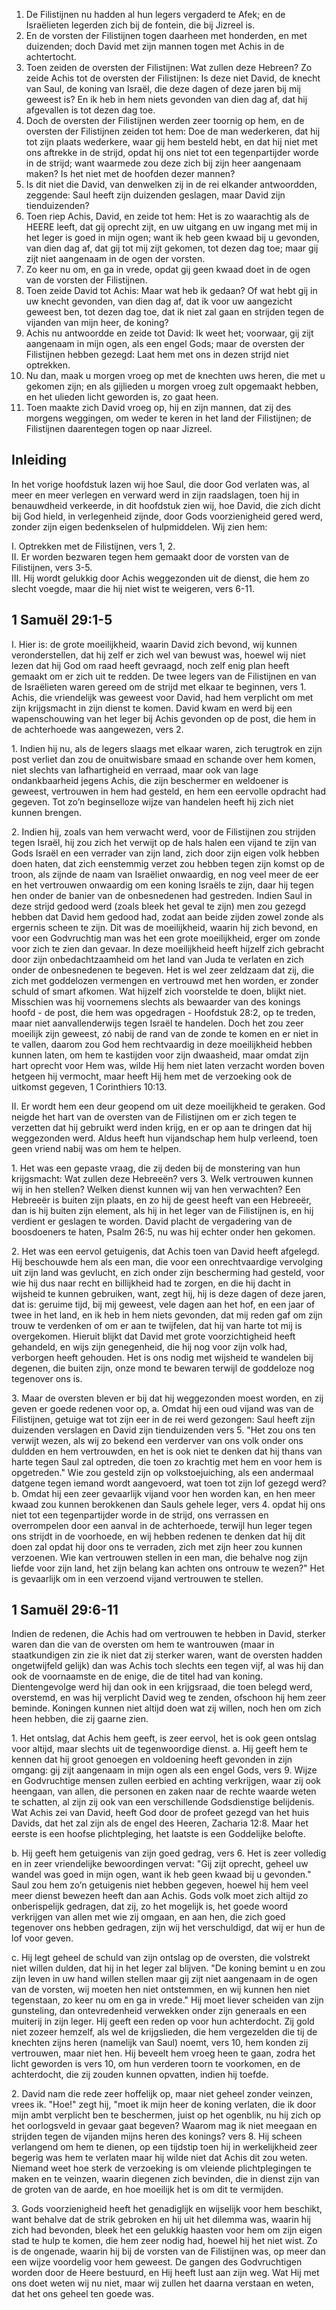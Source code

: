 1. De Filistijnen nu hadden al hun legers vergaderd te Afek; en de Israëlieten legerden zich bij de fontein, die bij Jizreel is. 
2. En de vorsten der Filistijnen togen daarheen met honderden, en met duizenden; doch David met zijn mannen togen met Achis in de achtertocht. 
3. Toen zeiden de oversten der Filistijnen: Wat zullen deze Hebreen? Zo zeide Achis tot de oversten der Filistijnen: Is deze niet David, de knecht van Saul, de koning van Israël, die deze dagen of deze jaren bij mij geweest is? En ik heb in hem niets gevonden van dien dag af, dat hij afgevallen is tot dezen dag toe. 
4. Doch de oversten der Filistijnen werden zeer toornig op hem, en de oversten der Filistijnen zeiden tot hem: Doe de man wederkeren, dat hij tot zijn plaats wederkere, waar gij hem besteld hebt, en dat hij niet met ons aftrekke in de strijd, opdat hij ons niet tot een tegenpartijder worde in de strijd; want waarmede zou deze zich bij zijn heer aangenaam maken? Is het niet met de hoofden dezer mannen? 
5. Is dit niet die David, van denwelken zij in de rei elkander antwoordden, zeggende: Saul heeft zijn duizenden geslagen, maar David zijn tienduizenden? 
6. Toen riep Achis, David, en zeide tot hem: Het is zo waarachtig als de HEERE leeft, dat gij oprecht zijt, en uw uitgang en uw ingang met mij in het leger is goed in mijn ogen; want ik heb geen kwaad bij u gevonden, van dien dag af, dat gij tot mij zijt gekomen, tot dezen dag toe; maar gij zijt niet aangenaam in de ogen der vorsten. 
7. Zo keer nu om, en ga in vrede, opdat gij geen kwaad doet in de ogen van de vorsten der Filistijnen. 
8. Toen zeide David tot Achis: Maar wat heb ik gedaan? Of wat hebt gij in uw knecht gevonden, van dien dag af, dat ik voor uw aangezicht geweest ben, tot dezen dag toe, dat ik niet zal gaan en strijden tegen de vijanden van mijn heer, de koning? 
9. Achis nu antwoordde en zeide tot David: Ik weet het; voorwaar, gij zijt aangenaam in mijn ogen, als een engel Gods; maar de oversten der Filistijnen hebben gezegd: Laat hem met ons in dezen strijd niet optrekken. 
10. Nu dan, maak u morgen vroeg op met de knechten uws heren, die met u gekomen zijn; en als gijlieden u morgen vroeg zult opgemaakt hebben, en het ulieden licht geworden is, zo gaat heen. 
11. Toen maakte zich David vroeg op, hij en zijn mannen, dat zij des morgens weggingen, om weder te keren in het land der Filistijnen; de Filistijnen daarentegen togen op naar Jizreel. 

## Inleiding

In het vorige hoofdstuk lazen wij hoe Saul, die door God verlaten was, al meer en meer verlegen en verward werd in zijn raadslagen, toen hij in benauwdheid verkeerde, in dit hoofdstuk zien wij, hoe David, die zich dicht bij God hield, in verlegenheid zijnde, door Gods voorzienigheid gered werd, zonder zijn eigen bedenkselen of hulpmiddelen. Wij zien hem: 

I. Optrekken met de Filistijnen, vers 1, 2.  
II. Er worden bezwaren tegen hem gemaakt door de vorsten van de Filistijnen, vers 3-5.  
III. Hij wordt gelukkig door Achis weggezonden uit de dienst, die hem zo slecht voegde, maar die hij niet wist te weigeren, vers 6-11.  

## 1 Samuël 29:1-5 

I. Hier is: de grote moeilijkheid, waarin David zich bevond, wij kunnen veronderstellen, dat hij zelf er zich wel van bewust was, hoewel wij niet lezen dat hij God om raad heeft gevraagd, noch zelf enig plan heeft gemaakt om er zich uit te redden. De twee legers van de Filistijnen en van de Israëlieten waren gereed om de strijd met elkaar te beginnen, vers 1. Achis, die vriendelijk was geweest voor David, had hem verplicht om met zijn krijgsmacht in zijn dienst te komen. David kwam en werd bij een wapenschouwing van het leger bij Achis gevonden op de post, die hem in de achterhoede was aangewezen, vers 2.

1\. Indien hij nu, als de legers slaags met elkaar waren, zich terugtrok en zijn post verliet dan zou de onuitwisbare smaad en schande over hem komen, niet slechts van lafhartigheid en verraad, maar ook van lage ondankbaarheid jegens Achis, die zijn beschermer en weldoener is geweest, vertrouwen in hem had gesteld, en hem een eervolle opdracht had gegeven. Tot zo’n beginselloze wijze van handelen heeft hij zich niet kunnen brengen.

2\. Indien hij, zoals van hem verwacht werd, voor de Filistijnen zou strijden tegen Israël, hij zou zich het verwijt op de hals halen een vijand te zijn van Gods Israël en een verrader van zijn land, zich door zijn eigen volk hebben doen haten, dat zich eenstemmig verzet zou hebben tegen zijn komst op de troon, als zijnde de naam van Israëliet onwaardig, en nog veel meer de eer en het vertrouwen onwaardig om een koning Israëls te zijn, daar hij tegen hen onder de banier van de onbesnedenen had gestreden. Indien Saul in deze strijd gedood werd (zoals bleek het geval te zijn) men zou gezegd hebben dat David hem gedood had, zodat aan beide zijden zowel zonde als ergernis scheen te zijn. Dit was de moeilijkheid, waarin hij zich bevond, en voor een Godvruchtig man was het een grote moeilijkheid, erger om zonde voor zich te zien dan gevaar. In deze moeilijkheid heeft hijzelf zich gebracht door zijn onbedachtzaamheid om het land van Juda te verlaten en zich onder de onbesnedenen te begeven. Het is wel zeer zeldzaam dat zij, die zich met goddelozen vermengen en vertrouwd met hen worden, er zonder schuld of smart afkomen. Wat hijzelf zich voorstelde te doen, blijkt niet. Misschien was hij voornemens slechts als bewaarder van des konings hoofd  - de post, die hem was opgedragen - Hoofdstuk 28:2, op te treden, maar niet aanvallenderwijs tegen Israël te handelen. Doch het zou zeer moeilijk zijn geweest, zó nabij de rand van de zonde te komen en er niet in te vallen, daarom zou God hem rechtvaardig in deze moeilijkheid hebben kunnen laten, om hem te kastijden voor zijn dwaasheid, maar omdat zijn hart oprecht voor Hem was, wilde Hij hem niet laten verzacht worden boven hetgeen hij vermocht, maar heeft Hij hem met de verzoeking ook de uitkomst gegeven, 1 Corinthiers 10:13.

II. Er wordt hem een deur geopend om uit deze moeilijkheid te geraken. God neigde het hart van de oversten van de Filistijnen om er zich tegen te verzetten dat hij gebruikt werd inden krijg, en er op aan te dringen dat hij weggezonden werd. Aldus heeft hun vijandschap hem hulp verleend, toen geen vriend nabij was om hem te helpen.

1\. Het was een gepaste vraag, die zij deden bij de monstering van hun krijgsmacht: Wat zullen deze Hebreeën? vers 3. Welk vertrouwen kunnen wij in hen stellen? Welken dienst kunnen wij van hen verwachten? Een Hebreeër is buiten zijn plaats, en zo hij de geest heeft van een Hebreeër, dan is hij buiten zijn element, als hij in het leger van de Filistijnen is, en hij verdient er geslagen te worden. David placht de vergadering van de boosdoeners te haten, Psalm 26:5, nu was hij echter onder hen gekomen.

2\. Het was een eervol getuigenis, dat Achis toen van David heeft afgelegd. Hij beschouwde hem als een man, die voor een onrechtvaardige vervolging uit zijn land was gevlucht, en zich onder zijn bescherming had gesteld, voor wie hij dus naar recht en billijkheid had te zorgen, en die hij dacht in wijsheid te kunnen gebruiken, want, zegt hij, hij is deze dagen of deze jaren, dat is: geruime tijd, bij mij geweest, vele dagen aan het hof, en een jaar of twee in het land, en ik heb in hem niets gevonden, dat mij reden gaf om zijn trouw te verdenken of om er aan te twijfelen, dat hij van harte tot mij is overgekomen. Hieruit blijkt dat David met grote voorzichtigheid heeft gehandeld, en wijs zijn genegenheid, die hij nog voor zijn volk had, verborgen heeft gehouden. Het is ons nodig met wijsheid te wandelen bij degenen, die buiten zijn, onze mond te bewaren terwijl de goddeloze nog tegenover ons is.

3\. Maar de oversten bleven er bij dat hij weggezonden moest worden, en zij geven er goede redenen voor op, 
a. Omdat hij een oud vijand was van de Filistijnen, getuige wat tot zijn eer in de rei werd gezongen: Saul heeft zijn duizenden verslagen en David zijn tienduizenden vers 5. "Het zou ons ten verwijt wezen, als wij zo bekend een verderver van ons volk onder ons duldden en hem vertrouwden, en het is ook niet te denken dat hij thans van harte tegen Saul zal optreden, die toen zo krachtig met hem en voor hem is opgetreden." Wie zou gesteld zijn op volkstoejuiching, als een andermaal datgene tegen iemand wordt aangevoerd, wat toen tot zijn lof gezegd werd? 
b. Omdat hij een zeer gevaarlijk vijand voor hen worden kan, en hen meer kwaad zou kunnen berokkenen dan Sauls gehele leger, vers 4. opdat hij ons niet tot een tegenpartijder worde in de strijd, ons verrassen en overrompelen door een aanval in de achterhoede, terwijl hun leger tegen ons strijdt in de voorhoede, en wij hebben redenen te denken dat hij dit doen zal opdat hij door ons te verraden, zich met zijn heer zou kunnen verzoenen. Wie kan vertrouwen stellen in een man, die behalve nog zijn liefde voor zijn land, het zijn belang kan achten ons ontrouw te wezen?" Het is gevaarlijk om in een verzoend vijand vertrouwen te stellen. 

## 1 Samuël 29:6-11 

Indien de redenen, die Achis had om vertrouwen te hebben in David, sterker waren dan die van de oversten om hem te wantrouwen (maar in staatkundigen zin zie ik niet dat zij sterker waren, want de oversten hadden ongetwijfeld gelijk) dan was Achis toch slechts een tegen vijf, al was hij dan ook de voornaamste en de enige, die de titel had van koning. Dientengevolge werd hij dan ook in een krijgsraad, die toen belegd werd, overstemd, en was hij verplicht David weg te zenden, ofschoon hij hem zeer beminde. Koningen kunnen niet altijd doen wat zij willen, noch hen om zich heen hebben, die zij gaarne zien.

1\. Het ontslag, dat Achis hem geeft, is zeer eervol, het is ook geen ontslag voor altijd, maar slechts uit de tegenwoordige dienst.
a. Hij geeft hem te kennen dat hij groot genoegen en voldoening heeft gevonden in zijn omgang: gij zijt aangenaam in mijn ogen als een engel Gods, vers 9. Wijze en Godvruchtige mensen zullen eerbied en achting verkrijgen, waar zij ook heengaan, van allen, die personen en zaken naar de rechte waarde weten te schatten, al zijn zij ook van een verschillende Godsdienstige belijdenis. Wat Achis zei van David, heeft God door de profeet gezegd van het huis Davids, dat het zal zijn als de engel des Heeren, Zacharia 12:8. Maar het eerste is een hoofse plichtpleging, het laatste is een Goddelijke belofte.

b. Hij geeft hem getuigenis van zijn goed gedrag, vers 6. Het is zeer volledig en in zeer vriendelijke bewoordingen vervat: "Gij zijt oprecht, geheel uw wandel was goed in mijn ogen, want ik heb geen kwaad bij u gevonden." Saul zou hem zo’n getuigenis niet hebben gegeven, hoewel hij hem veel meer dienst bewezen heeft dan aan Achis. Gods volk moet zich altijd zo onberispelijk gedragen, dat zij, zo het mogelijk is, het goede woord verkrijgen van allen met wie zij omgaan, en aan hen, die zich goed tegenover ons hebben gedragen, zijn wij het verschuldigd, dat wij er hun de lof voor geven.

c. Hij legt geheel de schuld van zijn ontslag op de oversten, die volstrekt niet willen dulden, dat hij in het leger zal blijven. "De koning bemint u en zou zijn leven in uw hand willen stellen maar gij zijt niet aangenaam in de ogen van de vorsten, wij moeten hen niet ontstemmen, en wij kunnen hen niet tegenstaan, zo keer nu om en ga in vrede." Hij moet liever scheiden van zijn gunsteling, dan ontevredenheid verwekken onder zijn generaals en een muiterij in zijn leger. Hij geeft een reden op voor hun achterdocht. Zij gold niet zozeer hemzelf, als wel de krijgslieden, die hem vergezelden die tij de knechten zijns heren (namelijk van Saul) noemt, vers 10, hem konden zij vertrouwen, maar niet hen. Hij beveelt hem vroeg heen te gaan, zodra het licht geworden is vers 10, om hun verderen toorn te voorkomen, en de achterdocht, die zij zouden kunnen opvatten, indien hij toefde.

2\. David nam die rede zeer hoffelijk op, maar niet geheel zonder veinzen, vrees ik. "Hoe!" zegt hij, "moet ik mijn heer de koning verlaten, die ik door mijn ambt verplicht ben te beschermen, juist op het ogenblik, nu hij zich op het oorlogsveld in gevaar gaat begeven? Waarom mag ik niet meegaan en strijden tegen de vijanden mijns heren des konings? vers 8. Hij scheen verlangend om hem te dienen, op een tijdstip toen hij in werkelijkheid zeer begerig was hem te verlaten maar hij wilde niet dat Achis dit zou weten. Niemand weet hoe sterk de verzoeking is om vleiende plichtplegingen te maken en te veinzen, waarin diegenen zich bevinden, die in dienst zijn van de groten van de aarde, en hoe moeilijk het is om dit te vermijden.

3\. Gods voorzienigheid heeft het genadiglijk en wijselijk voor hem beschikt, want behalve dat de strik gebroken en hij uit het dilemma was, waarin hij zich had bevonden, bleek het een gelukkig haasten voor hem om zijn eigen stad te hulp te komen, die hem zeer nodig had, hoewel hij het niet wist. Zo is de ongenade, waarin hij bij de vorsten van de Filistijnen was, op meer dan een wijze voordelig voor hem geweest. De gangen des Godvruchtigen worden door de Heere bestuurd, en Hij heeft lust aan zijn weg. Wat Hij met ons doet weten wij nu niet, maar wij zullen het daarna verstaan en weten, dat het ons geheel ten goede was.

 
